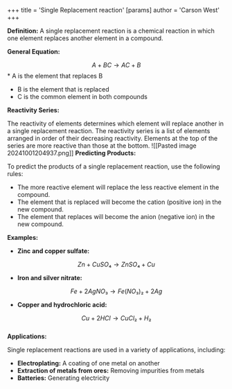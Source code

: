 +++
 title = 'Single Replacement reaction'
[params]
	author = 'Carson West'
+++

**Definition:** A single replacement reaction is a chemical reaction in which one element replaces another element in a compound.

**General Equation:**

 $$  A + BC → AC + B  $$  * A is the element that replaces B
* B is the element that is replaced
* C is the common element in both compounds

**Reactivity Series:**

The reactivity of elements determines which element will replace another in a single replacement reaction. The reactivity series is a list of elements arranged in order of their decreasing reactivity. Elements at the top of the series are more reactive than those at the bottom.
![[Pasted image 20241001204937.png]]
**Predicting Products:**

To predict the products of a single replacement reaction, use the following rules:

* The more reactive element will replace the less reactive element in the compound.
* The element that is replaced will become the cation (positive ion) in the new compound.
* The element that replaces will become the anion (negative ion) in the new compound.

**Examples:**

* **Zinc and copper sulfate:**

 $$  Zn + CuSO₄ → ZnSO₄ + Cu  $$  
* **Iron and silver nitrate:**

 $$  Fe + 2AgNO₃ → Fe(NO₃)₂ + 2Ag  $$  
* **Copper and hydrochloric acid:**

 $$  Cu + 2HCl → CuCl₂ + H₂  $$  
**Applications:**

Single replacement reactions are used in a variety of applications, including:

* **Electroplating:** A coating of one metal on another
* **Extraction of metals from ores:** Removing impurities from metals
* **Batteries:** Generating electricity
